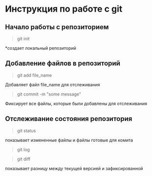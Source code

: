 # Инструкция по работе с git

## Начало работы с репозиторием
> git init

*cоздает локальный репозиторий

## Добавление файлов в репозиторий
> git add file_name

Добавляет файл file_name для отслеживания

> git commit -m "some message"

Фиксирует все файлы, которые были добавлены для отслеживания

## Отслеживание состояния репозитория
> git status

показывает измененные файлы и файлы готовые для комита

> git log



> git diff

показывает разницу между текущей версией и зафиксированной
